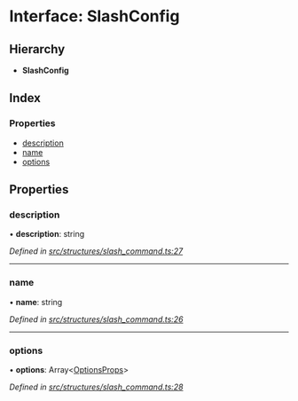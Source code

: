 # Interface: SlashConfig

## Hierarchy

* **SlashConfig**

## Index

### Properties

* [description](_structures_slash_command_.slashconfig.md#description)
* [name](_structures_slash_command_.slashconfig.md#name)
* [options](_structures_slash_command_.slashconfig.md#options)

## Properties

### description

•  **description**: string

*Defined in [src/structures/slash_command.ts:27](https://github.com/ourcord/ourcord/blob/1388589/src/structures/slash_command.ts#L27)*

___

### name

•  **name**: string

*Defined in [src/structures/slash_command.ts:26](https://github.com/ourcord/ourcord/blob/1388589/src/structures/slash_command.ts#L26)*

___

### options

•  **options**: Array<[OptionsProps](_structures_slash_command_.optionsprops.md)\>

*Defined in [src/structures/slash_command.ts:28](https://github.com/ourcord/ourcord/blob/1388589/src/structures/slash_command.ts#L28)*
